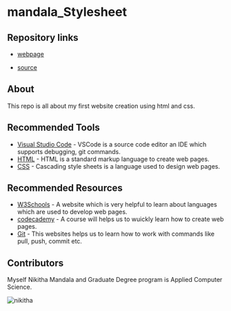 # mandala_Stylesheet

## Repository links

- [webpage](https://nikithamandala.github.io/mandala_Stylesheet/)
* [source](https://github.com/nikithamandala/mandala_Stylesheet)

## About

This repo is all about my first website creation using html and css.

## Recommended Tools

- [Visual Studio Code](https://code.visualstudio.com/) - VSCode is a source code editor an IDE which supports debugging, git commands.
- [HTML](https://html.com/) - HTML is a standard markup language to create web pages.
- [CSS](https://css-tricks.com/) - Cascading style sheets is a language used to design web pages.

## Recommended Resources

- [W3Schools](https://www.w3schools.com/) - A website which is very helpful to learn about languages which are used to develop web pages.
- [codecademy](https://www.codecademy.com/learn/learn-html) - A course will helps us to wuickly learn how to create web pages.
- [Git](https://git-scm.com/) - This websites helps us to learn how to work with commands like pull, push, commit etc.

## Contributors

Myself Nikitha Mandala and Graduate Degree program is Applied Computer Science.

![nikitha](https://user-images.githubusercontent.com/46698750/51775257-bab5e700-20ba-11e9-823b-54a11683cfe3.jpeg)

